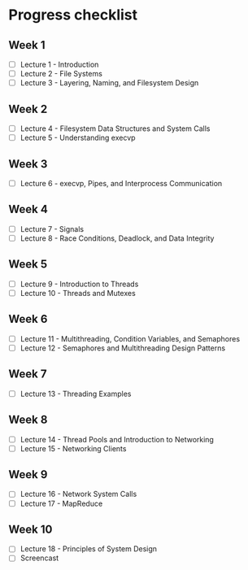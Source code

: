 # Progress checklist

## Week 1

- [ ] Lecture 1 - Introduction
- [ ] Lecture 2 - File Systems
- [ ] Lecture 3 - Layering, Naming, and Filesystem Design

## Week 2

- [ ] Lecture 4 - Filesystem Data Structures and System Calls
- [ ] Lecture 5 - Understanding execvp

## Week 3

- [ ] Lecture 6 - execvp, Pipes, and Interprocess Communication

## Week 4

- [ ] Lecture 7 - Signals
- [ ] Lecture 8 - Race Conditions, Deadlock, and Data Integrity

## Week 5

- [ ] Lecture 9 - Introduction to Threads
- [ ] Lecture 10 - Threads and Mutexes

## Week 6

- [ ] Lecture 11 - Multithreading, Condition Variables, and Semaphores
- [ ] Lecture 12 - Semaphores and Multithreading Design Patterns

## Week 7

- [ ] Lecture 13 - Threading Examples

## Week 8

- [ ] Lecture 14 - Thread Pools and Introduction to Networking
- [ ] Lecture 15 - Networking Clients

## Week 9

- [ ] Lecture 16 - Network System Calls
- [ ] Lecture 17 - MapReduce

## Week 10

- [ ] Lecture 18 - Principles of System Design
- [ ] Screencast
